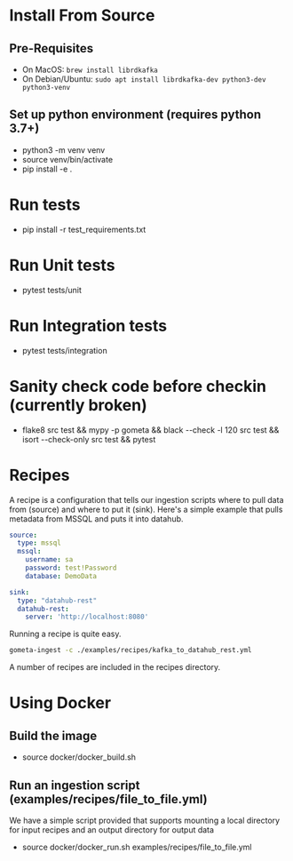 # Install From Source
## Pre-Requisites
- On MacOS: `brew install librdkafka`
- On Debian/Ubuntu: `sudo apt install librdkafka-dev python3-dev python3-venv`

## Set up python environment (requires python 3.7+)
- python3 -m venv venv
- source venv/bin/activate
- pip install -e .

# Run tests
- pip install -r test_requirements.txt
# Run Unit tests
- pytest tests/unit
# Run Integration tests
- pytest tests/integration

# Sanity check code before checkin (currently broken)
- flake8 src test && mypy -p gometa && black --check -l 120 src test && isort --check-only src test && pytest

# Recipes

A recipe is a configuration that tells our ingestion scripts where to pull data from (source) and where to put it (sink).
Here's a simple example that pulls metadata from MSSQL and puts it into datahub.

```yaml
source:
  type: mssql
  mssql:
    username: sa
    password: test!Password
    database: DemoData

sink:
  type: "datahub-rest"
  datahub-rest:
    server: 'http://localhost:8080'
```

Running a recipe is quite easy.

```bash
gometa-ingest -c ./examples/recipes/kafka_to_datahub_rest.yml
```

A number of recipes are included in the recipes directory.

# Using Docker
## Build the image
- source docker/docker_build.sh

## Run an ingestion script (examples/recipes/file_to_file.yml)
We have a simple script provided that supports mounting a local directory for input recipes and an output directory for output data
- source docker/docker_run.sh examples/recipes/file_to_file.yml

